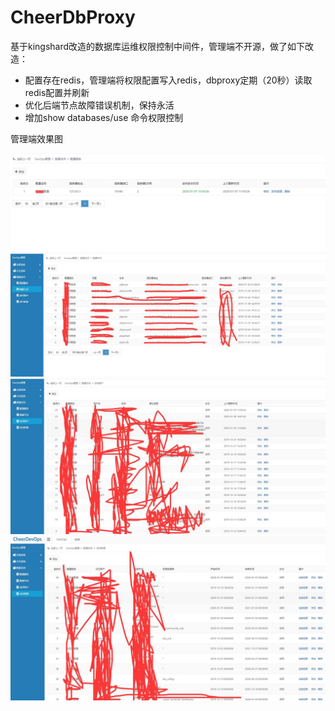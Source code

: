# CheerDbProxy
基于kingshard改造的数据库运维权限控制中间件，管理端不开源，做了如下改造：
- 配置存在redis，管理端将权限配置写入redis，dbproxy定期（20秒）读取redis配置并刷新
- 优化后端节点故障错误机制，保持永活
- 增加show databases/use 命令权限控制

管理端效果图

![image](https://raw.githubusercontent.com/chwjbn/CheerDbProxy/master/Doc/1.jpg)
![image](https://raw.githubusercontent.com/chwjbn/CheerDbProxy/master/Doc/2.jpg)
![image](https://raw.githubusercontent.com/chwjbn/CheerDbProxy/master/Doc/3.jpg)
![image](https://raw.githubusercontent.com/chwjbn/CheerDbProxy/master/Doc/4.jpg)
